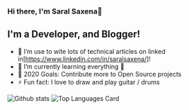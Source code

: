 ### Hi there, I'm Saral Saxena👋

## I'm a Developer, and Blogger!
- 🔭 I’m use to wite lots of technical articles on linked in[https://www.linkedin.com/in/saralsaxena/]!
- 🌱 I’m currently learning everything 🤣
- 🥅 2020 Goals: Contribute more to Open Source projects
- ⚡ Fun fact: I love to draw and play guitar / drums

[youtube]: https://www.youtube.com/c/JavaLovers

![Github stats](https://github-readme-stats.vercel.app/api?username=SaralSaxena&theme=highcontrast&show_icons=true&count_private=true)
![Top Languages Card](https://github-readme-stats.vercel.app/api/top-langs/?username=SaralSaxena&layout=compact)
